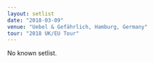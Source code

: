 ```yaml
---
layout: setlist
date: "2018-03-09"
venue: "Uebel & Gefährlich, Hamburg, Germany"
tour: "2018 UK/EU Tour"
---
```


No known setlist.

